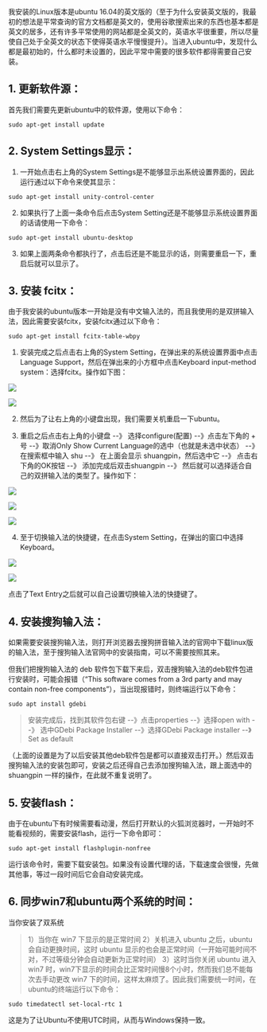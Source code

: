 我安装的Linux版本是ubuntu 16.04的英文版的（至于为什么安装英文版的，我最初的想法是平常查询的官方文档都是英文的，使用谷歌搜索出来的东西也基本都是英文的居多，还有许多平常使用的网站都是全英文的，英语水平很重要，所以尽量使自己处于全英文的状态下使得英语水平慢慢提升）。当进入ubuntu中，发现什么都是最初始的，什么都时未设置的，因此平常中需要的很多软件都得需要自己安装。


## 1. 更新软件源：
首先我们需要先更新ubuntu中的软件源，使用以下命令：

```
sudo apt-get install update
```


## 2. System Settings显示：
1) 一开始点击右上角的System Settings是不能够显示出系统设置界面的，因此运行通过以下命令来使其显示：

```
sudo apt-get install unity-control-center
```

2) 如果执行了上面一条命令后点击System Setting还是不能够显示系统设置界面的话请使用一下命令：

```
sudo apt-get install ubuntu-desktop
```

3) 如果上面两条命令都执行了，点击后还是不能显示的话，则需要重启一下，重启后就可以显示了。


## 3. 安装 fcitx：
由于我安装的ubuntu版本一开始是没有中文输入法的，而且我使用的是双拼输入法，因此需要安装fcitx，安装fcitx通过以下命令：

```
sudo apt-get install fcitx-table-wbpy
```

1) 安装完成之后点击右上角的System Setting，在弹出来的系统设置界面中点击Language Support，然后在弹出来的小方框中点击Keyboard input-method system：选择fcitx。操作如下图：

![](./Ubuntu%E4%BB%8E0%E5%BC%80%E5%A7%8B%E5%AE%89%E8%A3%85%E5%BF%85%E9%9C%80%E7%9A%84%E8%BD%AF%E4%BB%B6.assets%5C124242_4cSu_2363215.png)

![](./Ubuntu%E4%BB%8E0%E5%BC%80%E5%A7%8B%E5%AE%89%E8%A3%85%E5%BF%85%E9%9C%80%E7%9A%84%E8%BD%AF%E4%BB%B6.assets%5C124320_KMmZ_2363215.png)

2) 然后为了让右上角的小键盘出现，我们需要关机重启一下ubuntu。

3) 重启之后点击右上角的小键盘  --》 选择configure(配置)  --》点击左下角的 + 号  --》取消Only Show Current Language的选中（也就是未选中状态）  --》  在搜索框中输入 shu  --》  在上面会显示 shuangpin，然后选中它  --》  点击右下角的OK按钮  --》  添加完成后双击shuangpin  --》  然后就可以选择适合自己的双拼输入法的类型了。操作如下：

![](./Ubuntu%E4%BB%8E0%E5%BC%80%E5%A7%8B%E5%AE%89%E8%A3%85%E5%BF%85%E9%9C%80%E7%9A%84%E8%BD%AF%E4%BB%B6.assets%5C124510_KlOb_2363215.png)

![](./Ubuntu%E4%BB%8E0%E5%BC%80%E5%A7%8B%E5%AE%89%E8%A3%85%E5%BF%85%E9%9C%80%E7%9A%84%E8%BD%AF%E4%BB%B6.assets%5C124607_nBzI_2363215.png)

![](./Ubuntu%E4%BB%8E0%E5%BC%80%E5%A7%8B%E5%AE%89%E8%A3%85%E5%BF%85%E9%9C%80%E7%9A%84%E8%BD%AF%E4%BB%B6.assets%5C124800_mUFU_2363215.png)

4) 至于切换输入法的快捷键，在点击System Setting，在弹出的窗口中选择Keyboard。

![](./Ubuntu%E4%BB%8E0%E5%BC%80%E5%A7%8B%E5%AE%89%E8%A3%85%E5%BF%85%E9%9C%80%E7%9A%84%E8%BD%AF%E4%BB%B6.assets%5C124830_U1mT_2363215.png)

![](./Ubuntu%E4%BB%8E0%E5%BC%80%E5%A7%8B%E5%AE%89%E8%A3%85%E5%BF%85%E9%9C%80%E7%9A%84%E8%BD%AF%E4%BB%B6.assets%5C124857_mUd4_2363215.png)

点击了Text Entry之后就可以自己设置切换输入法的快捷键了。



## 4. 安装搜狗输入法：
如果需要安装搜狗输入法，则打开浏览器去搜狗拼音输入法的官网中下载linux版的输入法，至于搜狗输入法官网中的安装指南，可以不需要按照其来。

但我们把搜狗输入法的 deb 软件包下载下来后，双击搜狗输入法的deb软件包进行安装时，可能会报错（“This software comes from a 3rd party and may contain non-free components”），当出现报错时，则终端运行以下命令：

```
sudo apt install gdebi
```


> 安装完成后，找到其软件包右键 --》点击properties --》选择open with  --》 选中GDebi Package Installer --》选择GDebi Package installer --》Set as default

（上面的设置是为了以后安装其他deb软件包是都可以直接双击打开。）然后双击搜狗输入法的安装包即可，安装之后还得自己去添加搜狗输入法，跟上面选中的 shuangpin 一样的操作，在此就不重复说明了。



## 5. 安装flash：
由于在ubuntu下有时候需要看动漫，然后打开默认的火狐浏览器时，一开始时不能看视频的，需要安装flash，运行一下命令即可：

```
sudo apt-get install flashplugin-nonfree
```


运行该命令时，需要下载安装包。如果没有设置代理的话，下载速度会很慢，先做其他事，等过一段时间后它会自动安装完成。



## 6. 同步win7和ubuntu两个系统的时间：
当你安装了双系统
>1）当你在 win7 下显示的是正常时间
>2）关机进入 ubuntu 之后，ubuntu 会自动更换时间，这时 ubuntu 显示的也会是正常时间（一开始可能时间不对，不过等级分钟会自动更新为正常时间）
>3）这时当你关闭 ubuntu 进入 win7 时，win7下显示的时间会比正常时间慢8个小时，然而我们总不能每次去手动更改 win7 下的时间，这样太麻烦了。因此我们需要统一时间，在ubuntu的终端运行以下命令：

```
sudo timedatectl set-local-rtc 1
```


这是为了让Ubuntu不使用UTC时间，从而与Windows保持一致。